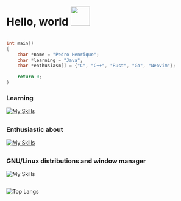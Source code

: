 # Hello, world <img src="https://media.giphy.com/media/VgCDAzcKvsR6OM0uWg/giphy.gif" width="50"> 

```c

int main()
{
    char *name = "Pedro Henrique";
    char *learning = "Java";
    char *enthusiasm[] = {"C", "C++", "Rust", "Go", "Neovim"};

    return 0;
}

```


### Learning

[![My Skills](https://skillicons.dev/icons?i=java)](https://skillicons.dev)

##

### Enthusiastic about
[![My Skills](https://skillicons.dev/icons?i=c,cpp,rust,go,neovim)](https://skillicons.dev)

##

### GNU/Linux distributions and window manager 
![My Skills](https://simpleskill.icons.workers.dev/svg?i=debian,archlinux,i3)

##

![Top Langs](https://github-readme-stats.vercel.app/api/top-langs/?username=pecodigos&layout=compact&count_private=true&show_icons=true&theme=dark)
